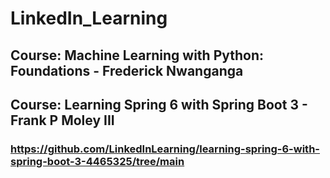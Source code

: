 # LinkedIn_Learning

## Course: Machine Learning with Python: Foundations - Frederick Nwanganga

## Course: Learning Spring 6 with Spring Boot 3 - Frank P Moley III

### https://github.com/LinkedInLearning/learning-spring-6-with-spring-boot-3-4465325/tree/main